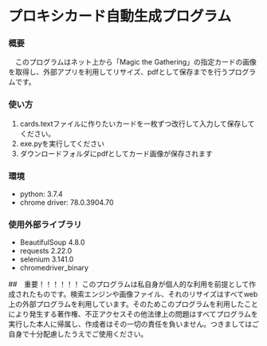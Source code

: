 # プロキシカード自動生成プログラム
### 概要
　このプログラムはネット上から「Magic the Gathering」の指定カードの画像を取得し、外部アプリを利用してリサイズ、pdfとして保存までを行うプログラムです。

### 使い方
  1. cards.textファイルに作りたいカードを一枚ずつ改行して入力して保存してください。
  2. exe.pyを実行してください
  3. ダウンロードフォルダにpdfとしてカード画像が保存されます

### 環境
  * python: 3.7.4
  * chrome driver: 78.0.3904.70

### 使用外部ライブラリ
  * BeautifulSoup 4.8.0
  * requests 2.22.0
  * selenium 3.141.0
  * chromedriver_binary

##　重要！！！！！！
このプログラムは私自身が個人的な利用を前提として作成されたものです。検索エンジンや画像ファイル、それのリサイズはすべてweb上の外部プログラムを利用しています。そのためこのプログラムを利用したことにより発生する著作権、不正アクセスその他法律上の問題はすべてプログラムを実行した本人に帰属し、作成者はその一切の責任を負いません。つきましてはご自身で十分配慮したうえでご使用ください。
